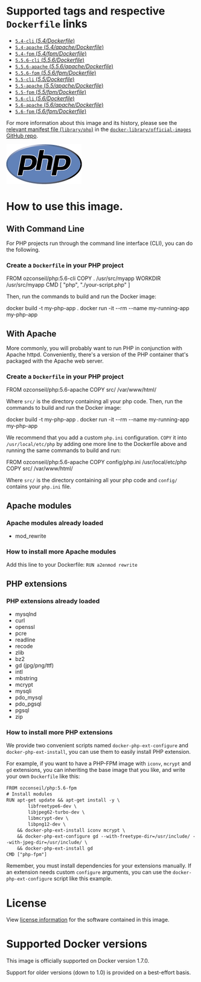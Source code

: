 # Supported tags and respective `Dockerfile` links

- [`5.4-cli` (*5.4/Dockerfile*)](https://github.com/OzConseil/docker-php/blob/master/5.4/cli/Dockerfile)
- [`5.4-apache` (*5.4/apache/Dockerfile*)](https://github.com/OzConseil/docker-php/blob/master/5.4/apache/Dockerfile)
- [`5.4-fpm` (*5.4/fpm/Dockerfile*)](https://github.com/OzConseil/docker-php/blob/master/5.4/fpm/Dockerfile)
- [`5.5.6-cli` (*5.5.6/Dockerfile*)](https://github.com/OzConseil/docker-php/blob/master/5.5.6/cli/Dockerfile)
- [`5.5.6-apache` (*5.5.6/apache/Dockerfile*)](https://github.com/OzConseil/docker-php/blob/master/5.5.6/apache/Dockerfile)
- [`5.5.6-fpm` (*5.5.6/fpm/Dockerfile*)](https://github.com/OzConseil/docker-php/blob/master/5.5.6/fpm/Dockerfile)
- [`5.5-cli` (*5.5/Dockerfile*)](https://github.com/OzConseil/docker-php/blob/master/5.5/cli/Dockerfile)
- [`5.5-apache` (*5.5/apache/Dockerfile*)](https://github.com/OzConseil/docker-php/blob/master/5.5/apache/Dockerfile)
- [`5.5-fpm` (*5.5/fpm/Dockerfile*)](https://github.com/OzConseil/docker-php/blob/master/5.5/fpm/Dockerfile)
- [`5.6-cli` (*5.6/Dockerfile*)](https://github.com/OzConseil/docker-php/blob/master/5.6/cli/Dockerfile)
- [`5.6-apache` (*5.6/apache/Dockerfile*)](https://github.com/OzConseil/docker-php/blob/master/5.6/apache/Dockerfile)
- [`5.6-fpm` (*5.6/fpm/Dockerfile*)](https://github.com/OzConseil/docker-php/blob/master/5.6/fpm/Dockerfile)

For more information about this image and its history, please see the [relevant manifest file (`library/php`)](https://github.com/docker-library/official-images/blob/master/library/php) in the [`docker-library/official-images` GitHub repo](https://github.com/docker-library/official-images).

![logo](https://raw.githubusercontent.com/docker-library/docs/master/php/logo.png)

# How to use this image.

## With Command Line

For PHP projects run through the command line interface (CLI), you can do the following.

### Create a `Dockerfile` in your PHP project

  FROM ozconseil/php:5.6-cli
  COPY . /usr/src/myapp
  WORKDIR /usr/src/myapp
  CMD [ "php", "./your-script.php" ]

Then, run the commands to build and run the Docker image:

  docker build -t my-php-app .
  docker run -it --rm --name my-running-app my-php-app

## With Apache

More commonly, you will probably want to run PHP in conjunction with Apache httpd. Conveniently, there's a version of the PHP container that's packaged with the Apache web server.

### Create a `Dockerfile` in your PHP project

  FROM ozconseil/php:5.6-apache
  COPY src/ /var/www/html/

Where `src/` is the directory containing all your php code. Then, run the commands to build and run the Docker image:

  docker build -t my-php-app .
  docker run -it --rm --name my-running-app my-php-app

We recommend that you add a custom `php.ini` configuration. `COPY` it into `/usr/local/etc/php` by adding one more line to the Dockerfile above and running the same commands to build and run:

  FROM ozconseil/php:5.6-apache
  COPY config/php.ini /usr/local/etc/php
  COPY src/ /var/www/html/

Where `src/` is the directory containing all your php code and `config/` contains your `php.ini` file.

## Apache modules

### Apache modules already loaded

- mod_rewrite

### How to install more Apache modules

Add this line to your Dockerfile:
`RUN a2enmod rewrite`

## PHP extensions

### PHP extensions already loaded

- mysqlnd
- curl
- openssl
- pcre
- readline
- recode
- zlib
- bz2
- gd (jpg/png/ttf)
- intl
- mbstring
- mcrypt
- mysqli
- pdo_mysql
- pdo_pgsql
- pgsql
- zip

### How to install more PHP extensions

We provide two convenient scripts named `docker-php-ext-configure` and `docker-php-ext-install`, you can use them to easily install PHP extension.

For example, if you want to have a PHP-FPM image with `iconv`, `mcrypt` and `gd` extensions, you can inheriting the base image that you like, and write your own `Dockerfile` like this:

```docker
FROM ozconseil/php:5.6-fpm
# Install modules
RUN apt-get update && apt-get install -y \
        libfreetype6-dev \
        libjpeg62-turbo-dev \
        libmcrypt-dev \
        libpng12-dev \
    && docker-php-ext-install iconv mcrypt \
    && docker-php-ext-configure gd --with-freetype-dir=/usr/include/ --with-jpeg-dir=/usr/include/ \
    && docker-php-ext-install gd
CMD ["php-fpm"]
```

Remember, you must install dependencies for your extensions manually. If an extension needs custom `configure` arguments, you can use the `docker-php-ext-configure` script like this example.

# License

View [license information](http://php.net/license/) for the software contained in this image.

# Supported Docker versions

This image is officially supported on Docker version 1.7.0.

Support for older versions (down to 1.0) is provided on a best-effort basis.

